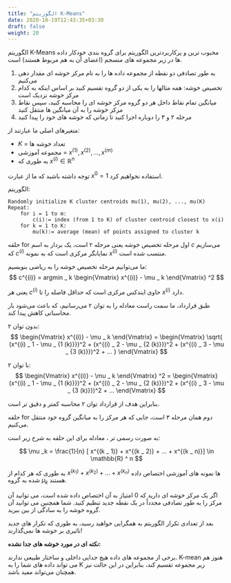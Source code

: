 ```yaml
---
title: "الگوریتم K-Means"
date: 2020-10-19T12:43:35+03:30
draft: false
weight: 20
---
```


الگوریتم K-Means
محبوب ترین و پرکاربردترین الگوریتم برای گروه بندی خودکار داده ها در زیر مجموعه های منسجم (اعضای آن به هم مربوط هستند) است.

1. به طور تصادفی دو نقطه از مجموعه داده ها را به نام مرکز خوشه ای مقدار دهی می‌کنیم
2. تخصیص خوشه: همه مثالها را به یکی از دو گروه تقسیم کنید بر اساس اینکه به کدام مرکز خوشه نزدیک است
3. میانگین تمام نقاط داخل هر دو گروه مرکز خوشه ای را محاسبه کنید، سپس نقاط مرکز خوشه را به آن میانگین ها منتقل کنید
4. مرحله ۲ و ۳ را دوباره اجرا کنید تا زمانی که خوشه های خود را پیدا کنید

متغیرهای اصلی ما عبارتند از:

- $K$ = تعداد خوشه ها
- مجموعه آموزشی = $x^{(1)}, x^{(2)}, ... , x^{(m)}$
- به طوری که $x^{(i)} \in \mathbb{R} ^ n$ 

توجه داشته باشید که ما از عبارت $x ^ 0 = 1$ استفاده نخواهیم کرد.

الگوریتم:

<div align="left">

```
Randomly initialize K cluster centroids mu(1), mu(2), ..., mu(K)
Repeat:
    for i = 1 to m:      
        c(i):= index (from 1 to K) of cluster centroid closest to x(i)‍
    for k = 1 to K:      
        mu(k):= average (mean) of points assigned to cluster k
```

</div>

حلقه for اول مرحله تخصیص خوشه یعنی مرحله ۲ است،
یک بردار به اسم $c$ می‌سازیم که $c^{(i)}$ نمایانگر مرکزی است که به نمونه $x ^ {(i)}$ منتسب شده است.

ما می‌توانیم مرحله تخصیص خوشه را به ریاضی بنویسیم:
$$
c^{(i)} = argmin _ k \begin{Vmatrix} x^{(i)} - \mu _ k \end{Vmatrix} ^2
$$

یعنی هر $c^{(i)}$ حاوی ایندکس مرکزی است که حداقل فاصله را تا $x^{(i)}$ دارد.

طبق قرارداد، ما سمت راست معادله را به توان ۲ می‌رسانیم،
که باعث می‌شود بار محاسباتی کاهش پیدا کند.

بدون توان ۲:
$$
\begin{Vmatrix} x^{(i)} - \mu _ k \end{Vmatrix} = \begin{Vmatrix} \sqrt{ (x^{(i) _ 1 - \mu _ {1 (k)}})^2 +
(x^{(i) _ 2 - \mu _ {2 (k)}})^2  + (x^{(i) _ 3 - \mu _ {3 (k)}})^2 + ... } \end{Vmatrix}
$$

با توان ۲:
$$
\begin{Vmatrix} x^{(i)} - \mu _ k \end{Vmatrix} ^2 = \begin{Vmatrix} (x^{(i) _ 1 - \mu _ {1 (k)}})^2 +
(x^{(i) _ 2 - \mu _ {2 (k)}})^2  + (x^{(i) _ 3 - \mu _ {3 (k)}})^2 + ...  \end{Vmatrix}
$$

بنابراین هدف از قرارداد توان ۲ محاسبه کمتر و دقیق تر است.

حلقه for دوم همان مرحله ۳ است،
جایی که هر مرکز را به میانگین گروه خود منتقل می‌کنیم.

به صورت رسمی تر ، معادله برای این حلقه به شرح زیر است:

$$
\mu _k = \frac{1}{n} [ x^{(k _ 1)} + x^{(k _ 2)} + ... + x^{(k _ n)}] \in \mathbb{R} ^ n
$$

به طوری که هر کدام از $x^{(k _ 1)} + x^{(k _ 2)} + ... + x^{(k _ n)}$ ها نمونه های آموزشی اختصاص داده شده به گروه $\mu _k$ هستند.

اگر یک مرکز خوشه ای دارید که 0 امتیاز به آن اختصاص داده شده است، می توانید آن مرکز را به طور تصادفی مجدداً در یک نقطه جدید تنظیم کنید. شما همچنین می توانید آن گروه خوشه را به سادگی از بین ببرید.

بعد از تعدادی تکرار الگوریتم به همگرایی خواهید رسید،
به طوری که تکرار های جدید تاثیری بر خوشه ها نمی‌گذارند!

**نکته ای در مورد خوشه های جدا نشده:**

برخی از مجموعه های داده هیچ جدایی داخلی و ساختار طبیعی ندارند. K-mean هنوز هم می تواند داده های شما را به K  زیر مجموعه تقسیم کند، بنابراین در این حالت نیز همچنان می‌تواند مفید باشد.

